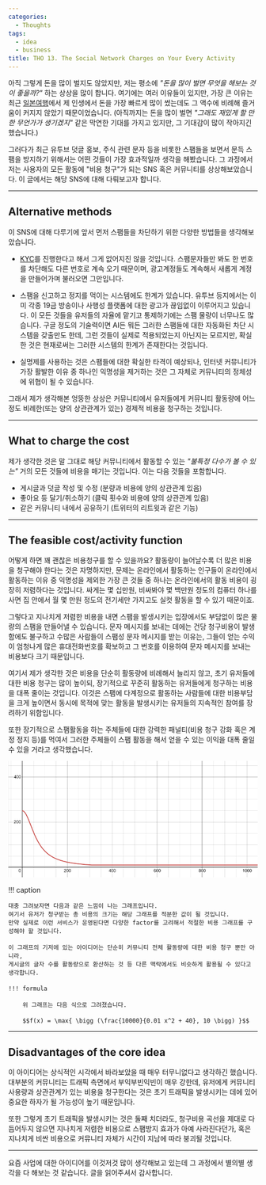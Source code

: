 ```yaml
---
categories:
  - Thoughts
tags:
  - idea
  - business
title: THO 13. The Social Network Charges on Your Every Activity
---
```


아직 그렇게 돈을 많이 벌지도 않았지만, 저는 평소에 *"돈을 많이 벌면 무엇을 해보는 것이 좋을까?"* 하는 상상을 많이 합니다.
여기에는 여러 이유들이 있지만, 가장 큰 이유는 최근 [일본여행](./../poker/4)에서 제 인생에서 돈을 가장 빠르게 많이 썼는데도 그 액수에 비례해 즐거움이 커지지 않았기 때문이었습니다.
(아직까지는 돈을 많이 벌면 *"그래도 재밌게 할 만한 무언가가 생기겠지"* 같은 막연한 기대를 가지고 있지만, 그 기대감이 많이 작아지긴 했습니다.)

그러다가 최근 유투브 덧글 홍보, 주식 관련 문자 등을 비롯한 스팸들을 보면서 문득 스팸을 방지하기 위해서는 어떤 것들이 가장 효과적일까 생각을 해봤습니다.
그 과정에서 저는 사용자의 모든 활동에 "비용 청구"가 되는 SNS 혹은 커뮤니티를 상상해보았습니다.
이 글에서는 해당 SNS에 대해 다뤄보고자 합니다.

<!-- more -->
---

## Alternative methods

이 SNS에 대해 다루기에 앞서 먼저 스팸들을 차단하기 위한 다양한 방법들을 생각해보았습니다.

- [KYC](https://www.investopedia.com/terms/k/knowyourclient.asp)를 진행한다고 해서 그게 없어지진 않을 것입니다.
    스팸문자들만 봐도 한 번호를 차단해도 다른 번호로 계속 오기 때문이며,
    광고계정들도 계속해서 새롭게 계정을 만들어가며 불러오면 그만입니다.

- 스팸을 신고하고 정지를 먹이는 시스템에도 한계가 있습니다.
    유투브 등지에서는 이미 각종 19금 방송이나 사행성 플랫폼에 대한 광고가 끊임없이 이루어지고 있습니다.
    이 모든 것들을 유저들의 자율에 맡기고 통제하기에는 스팸 물량이 너무나도 많습니다.
    구글 정도의 기술력이면 AI든 뭐든 그러한 스팸들에 대한 자동화된 차단 시스템을 갖출만도 한데,
    그런 것들이 실제로 적용되었는지 아닌지는 모르지만,
    확실한 것은 현재로써는 그러한 시스템의 한계가 존재한다는 것입니다.

- 실명제를 사용하는 것은 스팸들에 대한 확실한 타격이 예상되나, 인터넷 커뮤니티가 가장 활발한 이유 중 하나인 익명성을 제거하는 것은 그 자체로 커뮤니티의 정체성에 위협이 될 수 있습니다.

그래서 제가 생각해본 엉뚱한 상상은 커뮤니티에서 유저들에게 커뮤니티 활동량에 어느 정도 비례한(또는 양의 상관관계가 있는) 경제적 비용을 청구하는 것입니다.

---

## What to charge the cost

제가 생각한 것은 말 그대로 해당 커뮤니티에서 활동할 수 있는 *"불특정 다수가 볼 수 있는"* 거의 모든 것들에 비용을 매기는 것입니다.
이는 다음 것들을 포함합니다.

- 게시글과 덧글 작성 및 수정 (분량과 비용에 양의 상관관계 있음)
- 좋아요 등 달기/취소하기 (클릭 횟수와 비용에 양의 상관관계 있음)
- 같은 커뮤니티 내에서 공유하기 (트위터의 리트윗과 같은 기능)

---

## The feasible cost/activity function

어떻게 하면 꽤 괜찮은 비용청구를 할 수 있을까요?
활동량이 늘어날수록 더 많은 비용을 청구해야 한다는 것은 자명하지만,
문제는 온라인에서 활동하는 인구들이 온라인에서 활동하는 이유 중 익명성을 제외한 가장 큰 것들 중 하나는 온라인에서의 활동 비용이 굉장히 저렴하다는 것입니다.
싸게는 몇 십만원, 비싸봐야 몇 백만원 정도의 컴퓨터 하나를 사면 집 안에서 월 몇 만원 정도의 전기세만 가지고도 실컷 활동을 할 수 있기 때문이죠.

그렇다고 지나치게 저렴한 비용을 내면 스팸을 발생시키는 입장에서도 부담없이 많은 물량의 스팸을 만들어낼 수 있습니다.
문자 메시지를 보내는 데에는 건당 청구비용이 발생함에도 불구하고 수많은 사람들이 스팸성 문자 메시지를 받는 이유는,
그들이 얻는 수익이 엄청나게 많은 휴대전화번호를 확보하고 그 번호를 이용하여 문자 메시지를 보내는 비용보다 크기 때문입니다.

여기서 제가 생각한 것은 비용을 단순히 활동량에 비례해서 늘리지 않고, 초기 유저들에 대한 비용 청구는 많이 높이되,
장기적으로 꾸준히 활동하는 유저들에게 청구하는 비용을 대폭 줄이는 것입니다.
이것은 스팸에 다계정으로 활동하는 사람들에 대한 비용부담을 크게 높이면서 동시에 목적에 맞는 활동을 발생시키는 유저들의 지속적인 참여를 장려하기 위함입니다.

또한 장기적으로 스팸활동을 하는 주체들에 대한 강력한 패널티(비용 청구 강화 혹은 계정 정지 등)를 먹여서 그러한 주체들이 스팸 활동을 해서 얻을 수 있는 이익을 대폭 줄일 수 있을 거라고 생각했습니다.

![graph](/assets/posts/tho/charging_sns/possible_cost_graph.png)

!!! caption

    대충 그려보자면 다음과 같은 느낌이 나는 그래프입니다.
    여기서 유저가 청구받는 총 비용의 크기는 해당 그래프를 적분한 값이 될 것입니다.
    만약 실제로 이런 서비스가 운영된다면 다양한 factor를 고려해서 적절한 비용 그래프를 구성해야 할 것입니다.

    이 그래프의 기저에 있는 아이디어는 단순히 커뮤니티 전체 활동량에 대한 비용 청구 뿐만 아니라,
    게시글의 글자 수를 활동량으로 환산하는 것 등 다른 맥락에서도 비슷하게 활용될 수 있다고 생각합니다.

    !!! formula

        위 그래프는 다음 식으로 그려졌습니다.

        $$f(x) = \max{ \bigg (\frac{10000}{0.01 x^2 + 40}, 10 \bigg) }$$

---

## Disadvantages of the core idea

이 아이디어는 상식적인 시각에서 바라보았을 때 매우 터무니없다고 생각하긴 했습니다.
대부분의 커뮤니티는 트래픽 측면에서 부익부빈익빈이 매우 강한데,
유저에게 커뮤니티 사용량과 상관관계가 있는 비용을 청구한다는 것은 초기 트래픽을 발생시키는 데에 있어 중요한 하자가 될 가능성이 높기 때문입니다.

또한 그렇게 초기 트래픽을 발생시키는 것은 둘째 치더라도, 청구비용 곡선을 제대로 다듬어두지 않으면 지나치게 저렴한 비용으로 스팸방지 효과가 아예 사라진다던가, 혹은 지나치게 비싼 비용으로 커뮤니티 자체가 시간이 지남에 따라 붕괴될 것입니다.

---

요즘 사업에 대한 아이디어를 이것저것 많이 생각해보고 있는데 그 과정에서 별의별 생각을 다 해보는 것 같습니다.
글을 읽어주셔서 감사합니다.
